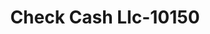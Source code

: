 ---
f_zip-code: 49931
f_state-code: MI
title: Check Cash Llc-10150
f_phone: 906-482-4500
f_city-only: Houghton
f_address: 903 Razorback Dr Ste 8 Houghton
f_location-unique-id: '10150'
slug: check-cash-llc-10150
updated-on: '2024-05-30T13:46:58.046Z'
created-on: '2024-05-30T13:36:59.803Z'
published-on: '2024-05-30T13:54:32.469Z'
f_city-state: cms/city/houghton-mi.md
f_company: cms/company/check-cash-llc.md
f_state: cms/state/michigan.md
layout: '[payday-loan].html'
tags: payday-loan
---